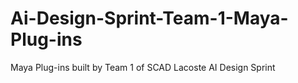 # Ai-Design-Sprint-Team-1-Maya-Plug-ins
Maya Plug-ins built by Team 1 of SCAD Lacoste AI Design Sprint
